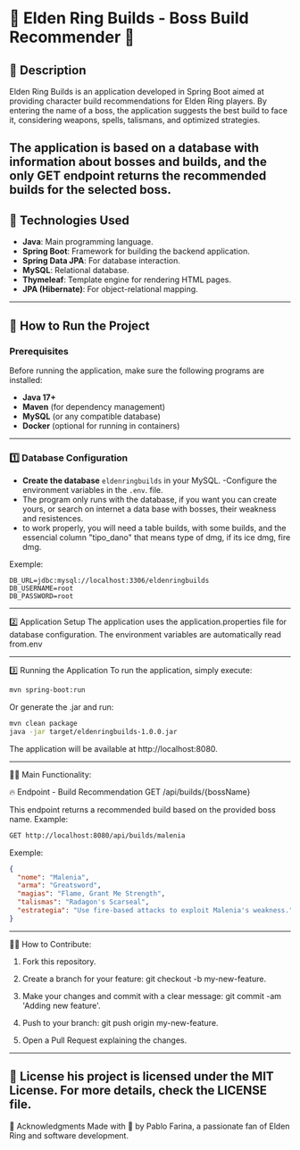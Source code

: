 # 🌟 Elden Ring Builds - Boss Build Recommender 🌟 #

## 📖 Description

Elden Ring Builds is an application developed in Spring Boot aimed at providing character build recommendations for Elden Ring players. By entering the name of a boss, the application suggests the best build to face it, considering weapons, spells, talismans, and optimized strategies.

The application is based on a database with information about bosses and builds, and the only GET endpoint returns the recommended builds for the selected boss.
---

## 🔧 Technologies Used

- **Java**: Main programming language.
- **Spring Boot**: Framework for building the backend application.
- **Spring Data JPA**: For database interaction.
- **MySQL**: Relational database.
- **Thymeleaf**: Template engine for rendering HTML pages.
- **JPA (Hibernate)**: For object-relational mapping.

---

## 🚀 How to Run the Project

### Prerequisites

Before running the application, make sure the following programs are installed:

- **Java 17+**
- **Maven** (for dependency management)
- **MySQL** (or any compatible database)
- **Docker** (optional for running in containers)

---

### 1️⃣ Database Configuration

- **Create the database** `eldenringbuilds`  in your MySQL.
-Configure the environment variables in the `.env`. file.
- The program only runs with the database, if you want you can create yours, or search on internet a data base with bosses, their weakness and resistences.
- to work properly, you will need a table builds, with some builds, and the essencial column "tipo_dano" that means type of dmg, if its ice dmg, fire dmg.

Exemple:

```env
DB_URL=jdbc:mysql://localhost:3306/eldenringbuilds
DB_USERNAME=root
DB_PASSWORD=root
```
---

2️⃣ Application Setup
The application uses the application.properties file for database configuration. 
The environment variables are automatically read from.env

---

3️⃣ Running the Application
To run the application, simply execute:

```bash
mvn spring-boot:run
```
Or generate the .jar and run:

```bash
mvn clean package
java -jar target/eldenringbuilds-1.0.0.jar
```
The application will be available at http://localhost:8080.

---
🧑‍💻 Main Functionality:

🔥 Endpoint - Build Recommendation
GET /api/builds/{bossName}

This endpoint returns a recommended build based on the provided boss name. Example:
```bash
GET http://localhost:8080/api/builds/malenia
```
Exemple:
```json
{
  "nome": "Malenia",
  "arma": "Greatsword",
  "magias": "Flame, Grant Me Strength",
  "talismas": "Radagon's Scarseal",
  "estrategia": "Use fire-based attacks to exploit Malenia's weakness."
}
```
---

👨‍💻 How to Contribute:

1. Fork this repository.

2. Create a branch for your feature: git checkout -b my-new-feature.

3. Make your changes and commit with a clear message: git commit -am 'Adding new feature'.

4. Push to your branch: git push origin my-new-feature.

5. Open a Pull Request explaining the changes.

---

📝 License
his project is licensed under the MIT License. For more details, check the LICENSE file.
---
🙌  Acknowledgments
Made with 💙 by Pablo Farina, a passionate fan of Elden Ring and software development.
